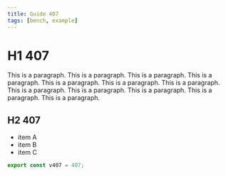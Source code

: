 ```yaml
---
title: Guide 407
tags: [bench, example]
---
```


# H1 407

This is a paragraph. This is a paragraph. This is a paragraph. This is a paragraph. This is a paragraph. This is a paragraph. This is a paragraph. This is a paragraph. This is a paragraph. This is a paragraph. This is a paragraph. This is a paragraph. 

## H2 407

- item A
- item B
- item C

```ts
export const v407 = 407;
```